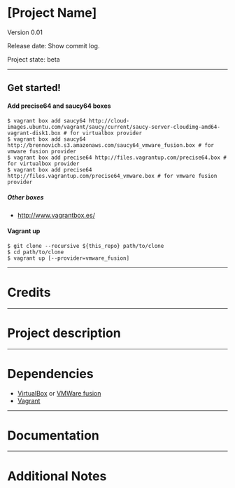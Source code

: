 [Project Name]
====

Version 0.01

Release date: Show commit log.

Project state: beta

----

Get started!
------

#### Add precise64 and saucy64 boxes

    $ vagrant box add saucy64 http://cloud-images.ubuntu.com/vagrant/saucy/current/saucy-server-cloudimg-amd64-vagrant-disk1.box # for virtualbox provider
    $ vagrant box add saucy64 http://brennovich.s3.amazonaws.com/saucy64_vmware_fusion.box # for vmware fusion provider
    $ vagrant box add precise64 http://files.vagrantup.com/precise64.box # for virtualbox provider
    $ vagrant box add precise64 http://files.vagrantup.com/precise64_vmware.box # for vmware fusion provider


##### Other boxes

- http://www.vagrantbox.es/

#### Vagrant up 

    $ git clone --recursive ${this_repo} path/to/clone
    $ cd path/to/clone
    $ vagrant up [--provider=vmware_fusion]

----
# Credits

----
# Project description

----
# Dependencies

- [VirtualBox](https://www.virtualbox.org/) or [VMWare fusion](https://www.vmware.com/jp/products/fusion/)
- [Vagrant](http://www.vagrantup.com/)

----
# Documentation

----
# Additional Notes




